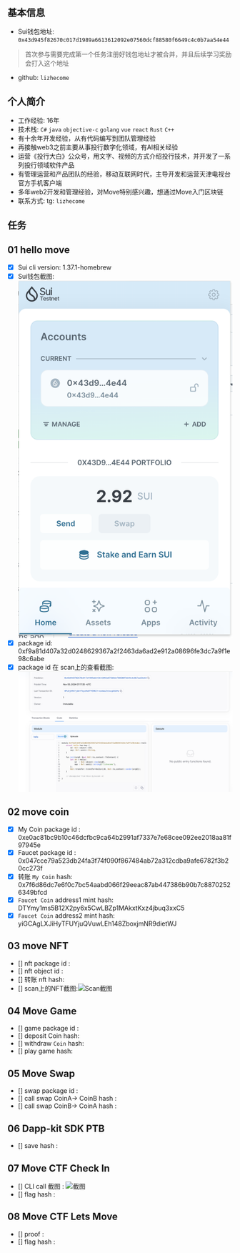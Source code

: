## 基本信息
- Sui钱包地址: `0x43d945f82670c017d1989a6613612092e07560dcf88580f6649c4c0b7aa54e44`
> 首次参与需要完成第一个任务注册好钱包地址才被合并，并且后续学习奖励会打入这个地址
- github: `lizhecome`

## 个人简介
- 工作经验: 16年
- 技术栈: `C#` `java` `objective-c` `golang` `vue` `react` `Rust` `C++` 
- 有十余年开发经验，从有代码编写到团队管理经验
- 再接触web3之前主要从事投行数字化领域，有AI相关经验
- 运营《投行大白》公众号，用文字、视频的方式介绍投行技术，并开发了一系列投行领域软件产品
- 有管理运营和产品团队的经验，移动互联网时代，主导开发和运营天津电视台官方手机客户端
- 多年web2开发和管理经验，对Move特别感兴趣，想通过Move入门区块链
- 联系方式: tg: `lizhecome` 

## 任务

##   01 hello move  
- [x] Sui cli version: 1.37.1-homebrew
- [x] Sui钱包截图: ![Sui钱包截图](./images/task1_sui_wallet.png)
- [x] package id: 0xf9a81d407a32d0248629367a2f2463da6ad2e912a08696fe3dc7a9f1e98c6abe
- [x] package id 在 scan上的查看截图:![Scan截图](./images/task1_page.png)

##   02 move coin
- [x] My Coin package id : 0xe0ac81bc9b10c46dcfbc9ca64b2991af7337e7e68cee092ee2018aa81f97945e
- [x] Faucet package id : 0x047cce79a523db24fa3f74f090f867484ab72a312cdba9afe6782f3b20cc273f
- [x] 转账 `My Coin` hash: 0x7f6d86dc7e6f0c7bc54aabd066f29eeac87ab447386b90b7c88702526349bfcd
- [x] `Faucet Coin` address1 mint hash: DTYmy1ms5B12X2py6x5CwLBZp1MAkxtKxz4jbuq3xxC5
- [x] `Faucet Coin` address2 mint hash: yiGCAgLXJiHyTFUYjuQVuwLEh148ZboxjmNR9dietWJ

##   03 move NFT
- [] nft package id :
- [] nft object id : 
- [] 转账 nft  hash:
- [] scan上的NFT截图:![Scan截图](./images/你的图片地址)

##   04 Move Game
- [] game package id :
- [] deposit Coin hash:
- [] withdraw `Coin` hash:
- [] play game hash:

##   05 Move Swap
- [] swap package id :
- [] call swap CoinA-> CoinB  hash :
- [] call swap CoinB-> CoinA  hash :

##   06 Dapp-kit SDK PTB
- [] save hash :

##   07 Move CTF Check In
- [] CLI call 截图 : ![截图](./images/你的图片地址)
- [] flag hash :

##   08 Move CTF Lets Move
- [] proof : 
- [] flag hash :

